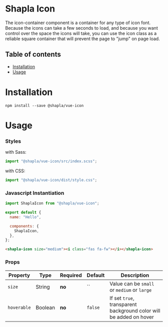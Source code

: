 # Shapla Icon

The icon-container component is a container for any type of icon font. Because the icons can take a few seconds to load,
and because you want control over the space the icons will take, you can use the icon class
as a reliable square container that will prevent the page to "jump" on page load.

## Table of contents

- [Installation](#installation)
- [Usage](#usage)

# Installation

```
npm install --save @shapla/vue-icon
```

# Usage

### Styles

with Sass:

```js
import "@shapla/vue-icon/src/index.scss";
```

with CSS:

```js
import "@shapla/vue-icon/dist/style.css";
```

### Javascript Instantiation

```js
import ShaplaIcon from "@shapla/vue-icon";

export default {
  name: "Hello",

  components: {
    ShaplaIcon,
  },
};
```

```html
<shapla-icon size="medium"><i class="fas fa-fw"></i></shapla-icon>
```

### Props

| Property    | Type    | Required | Default | Description                                                        |
|-------------|---------|----------|---------|--------------------------------------------------------------------|
| `size`      | String  | **no**   | ``      | Value can be `small` or `medium` or `large`                        |
| `hoverable` | Boolean | **no**   | `false` | If set `true`, transparent background color will be added on hover |

